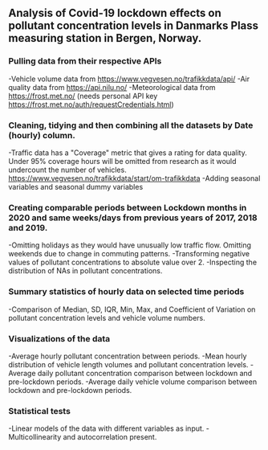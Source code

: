 ## Analysis of Covid-19 lockdown effects on pollutant concentration levels in Danmarks Plass measuring station in Bergen, Norway.

### Pulling data from their respective APIs
-Vehicle volume data from https://www.vegvesen.no/trafikkdata/api/
-Air quality data from https://api.nilu.no/
-Meteorological data from https://frost.met.no/ (needs personal API key https://frost.met.no/auth/requestCredentials.html)

### Cleaning, tidying and then combining all the datasets by Date (hourly) column. 
-Traffic data has a "Coverage" metric that gives a rating for data quality. Under 95% coverage hours will be omitted from research as it would undercount the number of vehicles. https://www.vegvesen.no/trafikkdata/start/om-trafikkdata
-Adding seasonal variables and seasonal dummy variables 

### Creating comparable periods between Lockdown months in 2020 and same weeks/days from previous years of 2017, 2018 and 2019.
-Omitting holidays as they would have unusually low traffic flow. Omitting weekends due to change in commuting patterns. 
-Transforming negative values of pollutant concentrations to absolute value over 2.
-Inspecting the distribution of NAs in pollutant concentrations.

### Summary statistics of hourly data on selected time periods
-Comparison of Median, SD, IQR, Min, Max, and Coefficient of Variation on pollutant concentration levels and vehicle volume numbers. 

### Visualizations of the data
-Average hourly pollutant concentration between periods.
-Mean hourly distribution of vehicle length volumes and pollutant concentration levels.
-Average daily pollutant concentration comparison between lockdown and pre-lockdown periods.
-Average daily vehicle volume comparison between lockdown and pre-lockdown periods.

### Statistical tests
-Linear models of the data with different variables as input.
-Multicollinearity and autocorrelation present.
